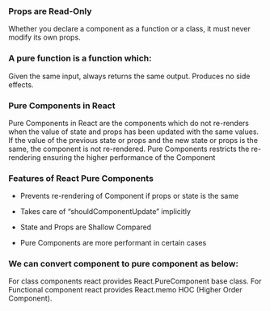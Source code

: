 ### Props are Read-Only
Whether you declare a component as a function or a class, it must never modify its own props.

### A pure function is a function which:

Given the same input, always returns the same output.
Produces no side effects.


### Pure Components in React
Pure Components in React are the components which do not re-renders when the value of state and props has been updated with the same values. If the value of the previous state or props and the new state or props is the same, the component is not re-rendered. Pure Components restricts the re-rendering ensuring the higher performance of the Component

###  Features of React Pure Components


- Prevents re-rendering of Component if props or state is the same

- Takes care of “shouldComponentUpdate” implicitly

- State and Props are Shallow Compared

- Pure Components are more performant in certain cases

###  We can convert component to pure component as below:

For class components react provides React.PureComponent base class.
For Functional component react provides React.memo HOC (Higher Order Component).
